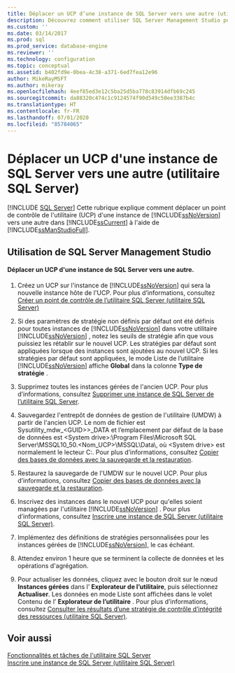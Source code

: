```yaml
---
title: Déplacer un UCP d’une instance de SQL Server vers une autre (utilitaire SQL Server) | Microsoft Docs
description: Découvrez comment utiliser SQL Server Management Studio pour déplacer un point de contrôle de l’utilitaire (UCP) d’une instance de SQL Server à une autre.
ms.custom: ''
ms.date: 03/14/2017
ms.prod: sql
ms.prod_service: database-engine
ms.reviewer: ''
ms.technology: configuration
ms.topic: conceptual
ms.assetid: b402fd9e-0bea-4c38-a371-6ed7fea12e96
author: MikeRayMSFT
ms.author: mikeray
ms.openlocfilehash: 4eef85ed3e12c5ba25d5ba778c83914dfb69c245
ms.sourcegitcommit: da88320c474c1c9124574f90d549c50ee3387b4c
ms.translationtype: HT
ms.contentlocale: fr-FR
ms.lasthandoff: 07/01/2020
ms.locfileid: "85784065"
---
```

# <a name="move-a-ucp-from-one-instance-of-sql-server-to-another-sql-server-utility"></a>Déplacer un UCP d'une instance de SQL Server vers une autre (utilitaire SQL Server)
 [!INCLUDE [SQL Server](../../includes/applies-to-version/sqlserver.md)]
  Cette rubrique explique comment déplacer un point de contrôle de l'utilitaire (UCP) d'une instance de [!INCLUDE[ssNoVersion](../../includes/ssnoversion-md.md)] vers une autre dans [!INCLUDE[ssCurrent](../../includes/sscurrent-md.md)] à l'aide de [!INCLUDE[ssManStudioFull](../../includes/ssmanstudiofull-md.md)].  
  
##  <a name="using-sql-server-management-studio"></a><a name="SSMSProcedure"></a> Utilisation de SQL Server Management Studio  
  
#### <a name="move-a-ucp-from-one-instance-of-sql-server-to-another"></a>Déplacer un UCP d'une instance de SQL Server vers une autre.  
  
1.  Créez un UCP sur l'instance de [!INCLUDE[ssNoVersion](../../includes/ssnoversion-md.md)] qui sera la nouvelle instance hôte de l'UCP. Pour plus d’informations, consultez [Créer un point de contrôle de l’utilitaire SQL Server &#40;utilitaire SQL Server&#41;](../../relational-databases/manage/create-a-sql-server-utility-control-point-sql-server-utility.md)  
  
2.  Si des paramètres de stratégie non définis par défaut ont été définis pour toutes instances de [!INCLUDE[ssNoVersion](../../includes/ssnoversion-md.md)] dans votre utilitaire [!INCLUDE[ssNoVersion](../../includes/ssnoversion-md.md)] , notez les seuils de stratégie afin que vous puissiez les rétablir sur le nouvel UCP. Les stratégies par défaut sont appliquées lorsque des instances sont ajoutées au nouvel UCP. Si les stratégies par défaut sont appliquées, le mode Liste de l’utilitaire [!INCLUDE[ssNoVersion](../../includes/ssnoversion-md.md)] affiche **Global** dans la colonne **Type de stratégie** .  
  
3.  Supprimez toutes les instances gérées de l'ancien UCP. Pour plus d’informations, consultez [Supprimer une instance de SQL Server de l’utilitaire SQL Server](../../relational-databases/manage/remove-an-instance-of-sql-server-from-the-sql-server-utility.md).  
  
4.  Sauvegardez l'entrepôt de données de gestion de l'utilitaire (UMDW) à partir de l'ancien UCP. Le nom de fichier est Sysutility_mdw_\<GUID>>_DATA et l’emplacement par défaut de la base de données est \<System drive>:\Program Files\Microsoft SQL Server\MSSQL10_50.<Nom_UCP>\MSSQL\Data\\, où \<System drive> est normalement le lecteur C:\. Pour plus d’informations, consultez [Copier des bases de données avec la sauvegarde et la restauration](../../relational-databases/databases/copy-databases-with-backup-and-restore.md).  
  
5.  Restaurez la sauvegarde de l'UMDW sur le nouvel UCP. Pour plus d’informations, consultez [Copier des bases de données avec la sauvegarde et la restauration](../../relational-databases/databases/copy-databases-with-backup-and-restore.md).  
  
6.  Inscrivez des instances dans le nouvel UCP pour qu'elles soient managées par l'utilitaire [!INCLUDE[ssNoVersion](../../includes/ssnoversion-md.md)] . Pour plus d’informations, consultez [Inscrire une instance de SQL Server &#40;utilitaire SQL Server&#41;](../../relational-databases/manage/enroll-an-instance-of-sql-server-sql-server-utility.md).  
  
7.  Implémentez des définitions de stratégies personnalisées pour les instances gérées de [!INCLUDE[ssNoVersion](../../includes/ssnoversion-md.md)], le cas échéant.  
  
8.  Attendez environ 1 heure que se terminent la collecte de données et les opérations d'agrégation.  
  
9. Pour actualiser les données, cliquez avec le bouton droit sur le nœud **Instances gérées** dans l’ **Explorateur de l’utilitaire**, puis sélectionnez **Actualiser**. Les données en mode Liste sont affichées dans le volet Contenu de l’ **Explorateur de l’utilitaire** . Pour plus d’informations, consultez [Consulter les résultats d’une stratégie de contrôle d’intégrité des ressources &#40;utilitaire SQL Server&#41;](../../relational-databases/manage/view-resource-health-policy-results-sql-server-utility.md).  
  
## <a name="see-also"></a>Voir aussi  
 [Fonctionnalités et tâches de l'utilitaire SQL Server](../../relational-databases/manage/sql-server-utility-features-and-tasks.md)   
 [Inscrire une instance de SQL Server &#40;utilitaire SQL Server&#41;](../../relational-databases/manage/enroll-an-instance-of-sql-server-sql-server-utility.md)  
  
  
